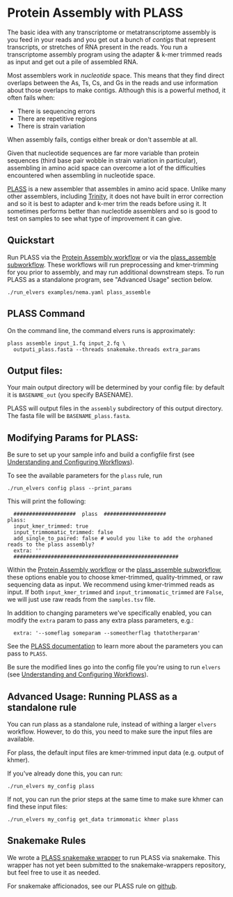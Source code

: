 # Protein Assembly with PLASS

The basic idea with any transcriptome or metatranscriptome assembly is you feed in your reads and you get out a bunch of *contigs* that represent transcripts, or stretches of RNA present in the reads. You run a transcriptome assembly program using the adapter & k-mer trimmed reads as input and get out a pile of assembled RNA. 

Most assemblers work in *nucleotide* space. This means that they find direct overlaps between the As, Ts, Cs, and Gs in the reads and use information about those overlaps to make contigs. Although this is a powerful method, it often fails when:

  -  There is sequencing errors
  -  There are repetitive regions
  -  There is strain variation

When assembly fails, contigs either break or don't assemble at all. 

Given that nucleotide sequences are far more variable than protein sequences (third base pair wobble in strain variation in particular), assembling in amino acid space can overcome a lot of the difficulties encountered when assembling in nucleotide space. 

[PLASS](https://plass.mmseqs.org) is a new assembler that assembles in amino acid space. Unlike many other assemblers, including [Trinity](trinity.md), it does not have built in error correction and so it is best to adapter and k-mer trim the reads before using it. It sometimes performs better than nucleotide assemblers and so is good to test on samples to see what type of improvement it can give. 

## Quickstart

Run PLASS via the [Protein Assembly workflow](protein_assembly_workflow.md) or via the [plass_assemble subworkflow](plass_assemble.md). These workflows will run preprocessing and kmer-trimming for you prior to assembly, and may run additional downstream steps. To run PLASS as a standalone program, see "Advanced Usage" section below.
```
./run_elvers examples/nema.yaml plass_assemble
```

## PLASS Command

On the command line, the command elvers runs is approximately:
```
plass assemble input_1.fq input_2.fq \
  outputi_plass.fasta --threads snakemake.threads extra_params
```

## Output files:

Your main output directory will be determined by your config file: by default it is `BASENAME_out` (you specify BASENAME).

PLASS will output files in the `assembly` subdirectory of this output directory. The fasta file will be `BASENAME_plass.fasta`.

## Modifying Params for PLASS:

Be sure to set up your sample info and build a configfile first (see [Understanding and Configuring Workflows](configure.md)).

To see the available parameters for the `plass` rule, run
```
./run_elvers config plass --print_params
```
This will print the following:
```
  ####################  plass  ####################
plass:
  input_kmer_trimmed: true
  input_trimmomatic_trimmed: false
  add_single_to_paired: false # would you like to add the orphaned reads to the plass assembly?
  extra: '' 
  #####################################################
```
Within the [Protein Assembly workflow](protein_assembly_workflow.md) or the [plass_assemble subworkflow](plass_assemble.md), these options enable you to choose kmer-trimmed, quality-trimmed, or raw sequencing data as input. We recommend using kmer-trimmed reads as input. If both `input_kmer_trimmed` and `input_trimmomatic_trimmed` are `False`, we will just use raw reads from the `samples.tsv` file.

In addition to changing parameters we've specifically enabled, you can modify the `extra` param to pass any extra plass parameters,  e.g.:
```
  extra: '--someflag someparam --someotherflag thatotherparam'
```
See the [PLASS documentation](https://plass.mmseqs.org) to learn more about the parameters you can pass to `PLASS`.

Be sure the modified lines go into the config file you're using to run `elvers` (see [Understanding and Configuring Workflows](configure.md)).

## Advanced Usage: Running PLASS as a standalone rule

You can run plass as a standalone rule, instead of withing a larger `elvers` workflow. However, to do this, you need to make sure the input files are available.

For plass, the default input files are kmer-trimmed input data (e.g. output of khmer).

If you've already done this, you can run:
```
./run_elvers my_config plass
```
If not, you can run the prior steps at the same time to make sure khmer can find these input files:
```
./run_elvers my_config get_data trimmomatic khmer plass
```

## Snakemake Rules

We wrote a [PLASS snakemake wrapper](https://github.com/dib-lab/elvers/blob/master/rules/plass/plass-wrapper.py) to run PLASS via snakemake. This wrapper has not yet been submitted to the snakemake-wrappers repository, but feel free to use it as needed.

For snakemake afficionados, see our PLASS rule on [github](https://github.com/dib-lab/elvers/blob/master/rules/plass/plass.rule).
